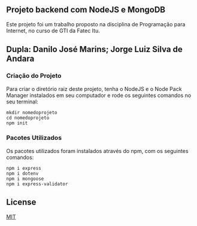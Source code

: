 ## Projeto backend com NodeJS e MongoDB
Este projeto foi um trabalho proposto na disciplina de Programação para Internet, no curso de GTI da Fatec Itu.

## Dupla: Danilo José Marins; Jorge Luiz Silva de Andara

### Criação do Projeto
Para criar o diretório raiz deste projeto, tenha o NodeJS e o Node Pack Manager instalados em seu computador e rode os seguintes comandos no seu terminal:
```
mkdir nomedoprojeto
cd nomedoprojeto
npm init
```

### Pacotes Utilizados
Os pacotes utilizados foram instalados através do npm, com os seguintes comandos:
```
npm i express
npm i dotenv
npm i mongoose
npm i express-validator
```

## License
[MIT](https://choosealicense.com/licenses/mit/)